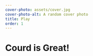 ```yaml
---
cover-photo: assets/cover.jpg
cover-photo-alt: A random cover photo
title: Play
order: 1
---
```


# Courd is Great!